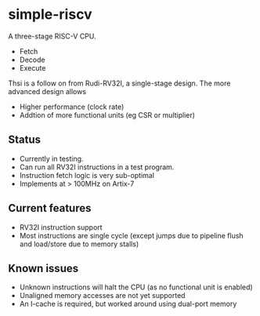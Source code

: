 # simple-riscv

A three-stage RISC-V CPU. 

- Fetch
- Decode
- Execute

Thsi is a follow on from Rudi-RV32I, a single-stage design. The more advanced design allows

- Higher performance (clock rate)
- Addtion of more functional units (eg CSR or multiplier)

## Status
- Currently in testing.
- Can run all RV32I instructions in a test program.
- Instruction fetch logic is very sub-optimal
- Implements at > 100MHz on Artix-7

## Current features
- RV32I instruction support
- Most instructions are single cycle (except jumps due to pipeline flush and load/store due to memory stalls)

## Known issues
- Unknown instructions will halt the CPU (as no functional unit is enabled)
- Unaligned memory accesses are not yet supported
- An I-cache is required, but worked around using dual-port memory
